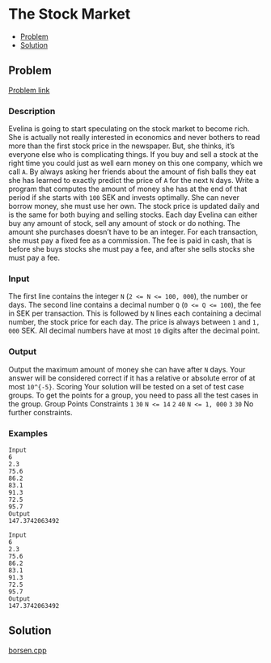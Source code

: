# The Stock Market
- [Problem](#problem)
- [Solution](#solution)

## Problem
[Problem link](https://open.kattis.com/problems/borsen)

### Description

Evelina is going to start speculating on the stock market to become rich. She is actually not really interested in economics and never bothers to read more than the first stock price in the newspaper. But, she thinks, it’s everyone else who is complicating things. If you buy and sell a stock at the right time you could just as well earn money on this one company, which we call `A`. By always asking her friends about the amount of fish balls they eat she has learned to exactly predict the price of `A` for the next `N` days. Write a program that computes the amount of money she has at the end of that period if she starts with `100` SEK and invests optimally. She can never borrow money, she must use her own.
The stock price is updated daily and is the same for both buying and selling stocks. Each day Evelina can either buy any amount of stock, sell any amount of stock or do nothing. The amount she purchases doesn’t have to be an integer. For each transaction, she must pay a fixed fee as a commission. The fee is paid in cash, that is before she buys stocks she must pay a fee, and after she sells stocks she must pay a fee.

### Input
The first line contains the integer `N` (`2 <= N <= 100, 000`), the number or days.
The second line contains a decimal number `Q` (`0 <= Q <= 100`), the fee in SEK per transaction.
This is followed by `N` lines each containing a decimal number, the stock price for each day. The price is always between `1` and `1, 000` SEK.
All decimal numbers have at most `10` digits after the decimal point.

### Output
Output the maximum amount of money she can have after `N` days. Your answer will be considered correct if it has a relative or absolute error of at most `10^{-5}`.
Scoring
Your solution will be tested on a set of test case groups. To get the points for a group, you need to pass all the test cases in the group. Group Points Constraints `1` `30` `N <= 14` `2` `40` `N <= 1, 000` `3` `30` No further constraints. 

### Examples
```
Input
6
2.3
75.6
86.2
83.1
91.3
72.5
95.7
Output
147.3742063492
```
```
Input
6
2.3
75.6
86.2
83.1
91.3
72.5
95.7
Output
147.3742063492
```


## Solution

[borsen.cpp](./borsen.cpp)
